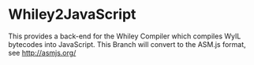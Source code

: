 # Whiley2JavaScript
This provides a back-end for the Whiley Compiler which compiles WyIL bytecodes into JavaScript.
This Branch will convert to the ASM.js format, see http://asmjs.org/
